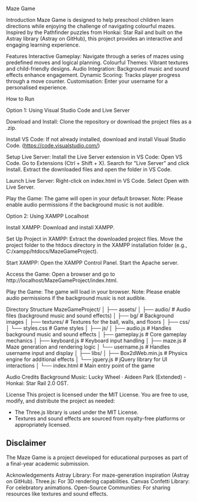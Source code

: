 Maze Game

Introduction
Maze Game is designed to help preschool children learn directions while enjoying the challenge of navigating colourful mazes. Inspired by the Pathfinder puzzles from Honkai: Star Rail and built on the Astray library (Astray on GitHub), this project provides an interactive and engaging learning experience.

Features
Interactive Gameplay: Navigate through a series of mazes using predefined moves and logical planning.
Colourful Themes: Vibrant textures and child-friendly designs.
Audio Integration: Background music and sound effects enhance engagement.
Dynamic Scoring: Tracks player progress through a move counter.
Customisation: Enter your username for a personalised experience.

How to Run

Option 1: Using Visual Studio Code and Live Server

Download and Install:
Clone the repository or download the project files as a .zip.

Install VS Code:
If not already installed, download and install Visual Studio Code. (https://code.visualstudio.com/)

Setup Live Server:
Install the Live Server extension in VS Code:
Open VS Code.
Go to Extensions (Ctrl + Shift + X).
Search for "Live Server" and click Install.
Extract the downloaded files and open the folder in VS Code.

Launch Live Server:
Right-click on index.html in VS Code.
Select Open with Live Server.

Play the Game:
The game will open in your default browser.
Note: Please enable audio permissions if the background music is not audible.

Option 2: Using XAMPP Localhost

Install XAMPP:
Download and install XAMPP.

Set Up Project in XAMPP:
Extract the downloaded project files.
Move the project folder to the htdocs directory in the XAMPP installation folder (e.g., C:/xampp/htdocs/MazeGameProject).

Start XAMPP:
Open the XAMPP Control Panel.
Start the Apache server.

Access the Game:
Open a browser and go to http://localhost/MazeGameProject/index.html.

Play the Game:
The game will load in your browser.
Note: Please enable audio permissions if the background music is not audible.

Directory Structure
MazeGameProject/
│
├── assets/
│   ├── audio/               # Audio files (background music and sound effects)
│   ├── bg/                  # Background images
│   ├── textures/            # Textures for the ball, walls, and floors
│
├── css/
│   └── styles.css           # Game styles
│
├── js/
│   ├── audio.js             # Handles background music and sound effects
│   ├── gameplay.js          # Core gameplay mechanics
│   ├── keyboard.js          # Keyboard input handling
│   ├── maze.js              # Maze generation and rendering logic
│   └── username.js          # Handles username input and display
│
├── libs/
│   ├── Box2dWeb.min.js      # Physics engine for additional effects
│   └── jquery.js            # jQuery library for UI interactions
│
└── index.html               # Main entry point of the game

Audio Credits
Background Music: Lucky Wheel · Aideen Park (Extended) - Honkai: Star Rail 2.0 OST.

License
This project is licensed under the MIT License. You are free to use, modify, and distribute the project as needed:
- The Three.js library is used under the MIT License.
- Textures and sound effects are sourced from royalty-free platforms or appropriately licensed.

## Disclaimer
The Maze Game is a project developed for educational purposes as part of a final-year academic submission.



Acknowledgements
Astray Library: For maze-generation inspiration (Astray on GitHub).
Three.js: For 3D rendering capabilities.
Canvas Confetti Library: For celebratory animations.
Open-Source Communities: For sharing resources like textures and sound effects.